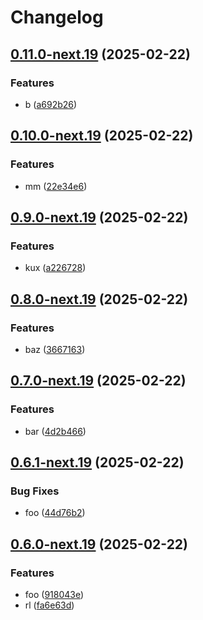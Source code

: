 # Changelog

## [0.11.0-next.19](https://github.com/kemadev/repository-template/compare/v0.10.0-next.19...v0.11.0-next.19) (2025-02-22)


### Features

* b ([a692b26](https://github.com/kemadev/repository-template/commit/a692b26a428d4dc01f1dda363e7aadc9e6b5792d))

## [0.10.0-next.19](https://github.com/kemadev/repository-template/compare/v0.9.0-next.19...v0.10.0-next.19) (2025-02-22)


### Features

* mm ([22e34e6](https://github.com/kemadev/repository-template/commit/22e34e60866d224225a4a927ac511a24821eef21))

## [0.9.0-next.19](https://github.com/kemadev/repository-template/compare/v0.8.0-next.19...v0.9.0-next.19) (2025-02-22)


### Features

* kux ([a226728](https://github.com/kemadev/repository-template/commit/a2267288c9e28b8c715c9a478bab4d9086c04163))

## [0.8.0-next.19](https://github.com/kemadev/repository-template/compare/v0.7.0-next.19...v0.8.0-next.19) (2025-02-22)


### Features

* baz ([3667163](https://github.com/kemadev/repository-template/commit/3667163479fd76c993877eea5ab51ab167163511))

## [0.7.0-next.19](https://github.com/kemadev/repository-template/compare/v0.6.1-next.19...v0.7.0-next.19) (2025-02-22)


### Features

* bar ([4d2b466](https://github.com/kemadev/repository-template/commit/4d2b466342f8ec0b0f52219206aa2388bae77f4f))

## [0.6.1-next.19](https://github.com/kemadev/repository-template/compare/v0.6.0-next.19...v0.6.1-next.19) (2025-02-22)


### Bug Fixes

* foo ([44d76b2](https://github.com/kemadev/repository-template/commit/44d76b29cf6ff41a348f1987446f918323dc94e2))

## [0.6.0-next.19](https://github.com/kemadev/repository-template/compare/v0.5.1-next.19...v0.6.0-next.19) (2025-02-22)


### Features

* foo ([918043e](https://github.com/kemadev/repository-template/commit/918043edc364f374f5da79b3751b310fbec79f34))
* rl ([fa6e63d](https://github.com/kemadev/repository-template/commit/fa6e63d492f0aed6a49a64a5ecc147d7ecc63aa4))
